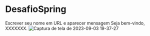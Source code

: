 # DesafioSpring

Escrever seu nome em URL e aparecer mensagem Seja bem-vindo, XXXXXXX.
![Captura de tela de 2023-09-03 19-37-27](https://github.com/jlara11/DesafioSpringNome/assets/116569763/99233b34-1af7-4f92-a9a3-80750c382eb9)
